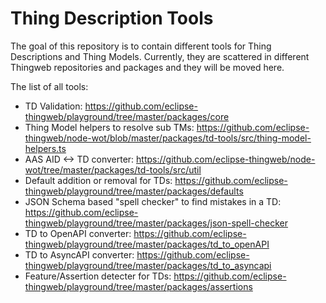# Thing Description Tools

The goal of this repository is to contain different tools for Thing Descriptions and Thing Models.
Currently, they are scattered in different Thingweb repositories and packages and they will be moved here. 

The list of all tools:
- TD Validation: https://github.com/eclipse-thingweb/playground/tree/master/packages/core
- Thing Model helpers to resolve sub TMs: https://github.com/eclipse-thingweb/node-wot/blob/master/packages/td-tools/src/thing-model-helpers.ts
- AAS AID <-> TD converter: https://github.com/eclipse-thingweb/node-wot/tree/master/packages/td-tools/src/util
- Default addition or removal for TDs: https://github.com/eclipse-thingweb/playground/tree/master/packages/defaults
- JSON Schema based "spell checker" to find mistakes in a TD: https://github.com/eclipse-thingweb/playground/tree/master/packages/json-spell-checker
- TD to OpenAPI converter: https://github.com/eclipse-thingweb/playground/tree/master/packages/td_to_openAPI
- TD to AsyncAPI converter: https://github.com/eclipse-thingweb/playground/tree/master/packages/td_to_asyncapi
- Feature/Assertion detecter for TDs: https://github.com/eclipse-thingweb/playground/tree/master/packages/assertions
